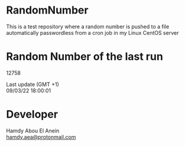 # RandomNumber    
This is a test repository where a random number is pushed to a file automatically passwordless from a cron job in my Linux CentOS server    
# Random Number of the last run   
12758
      
Last update (GMT +1)    
09/03/22 18:00:01
# Developer    
Hamdy Abou El Anein   
hamdy.aea@protonmail.com

